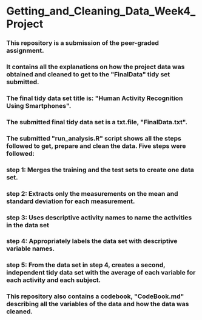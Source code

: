 # Getting_and_Cleaning_Data_Week4_Project

### This repository is a submission of the peer-graded assignment. 
### It contains all the explanations on how the project data was obtained and cleaned to get to the "FinalData" tidy set submitted.
### The final tidy data set title is: "Human Activity Recognition Using Smartphones".
### The submitted final tidy data set is a txt.file, "FinalData.txt".
### The submitted "run_analysis.R" script shows all the steps followed to get, prepare and clean the data. Five steps were followed:
###     step 1: Merges the training and the test sets to create one data set.
###     step 2: Extracts only the measurements on the mean and standard deviation for each measurement.
###     step 3: Uses descriptive activity names to name the activities in the data set
###     step 4: Appropriately labels the data set with descriptive variable names.
###     step 5: From the data set in step 4, creates a second, independent tidy data set with the average of each variable for each activity and each subject.
   
### This repository also contains a codebook, "CodeBook.md" describing all the variables of the data and how the data was cleaned.  


